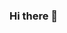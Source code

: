 ### Hi there 👋

<!--
**KelvinKramp/KelvinKramp** is a ✨ _special_ ✨ repository because its `README.md` (this file) appears on your GitHub profile.

Here are some ideas to get you started:

- 🔭 I’m currently working on too many projects :-P
- 🌱 I’m currently learning java and android
- 👯 I’m looking to collaborate on imporving health care
- 🤔 I’m looking for help with java and android
- 💬 Ask me about how AI, automation and datascience can improve health care
- 📫 How to reach me: k.h.kramp@gmail.com
- 😄 Pronouns: None.   
- ⚡ Fun fact: Im not funny. 
-->
